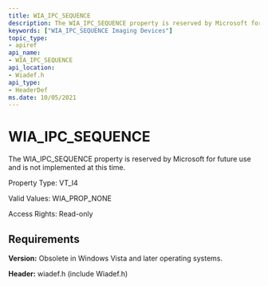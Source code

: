 ```yaml
---
title: WIA_IPC_SEQUENCE
description: The WIA_IPC_SEQUENCE property is reserved by Microsoft for future use and is not implemented at this time.
keywords: ["WIA_IPC_SEQUENCE Imaging Devices"]
topic_type:
- apiref
api_name:
- WIA_IPC_SEQUENCE
api_location:
- Wiadef.h
api_type:
- HeaderDef
ms.date: 10/05/2021
---
```


# WIA_IPC_SEQUENCE

The WIA_IPC_SEQUENCE property is reserved by Microsoft for future use and is not implemented at this time.

Property Type: VT_I4

Valid Values: WIA_PROP_NONE

Access Rights: Read-only

## Requirements

**Version:** Obsolete in Windows Vista and later operating systems.

**Header:** wiadef.h (include Wiadef.h)
